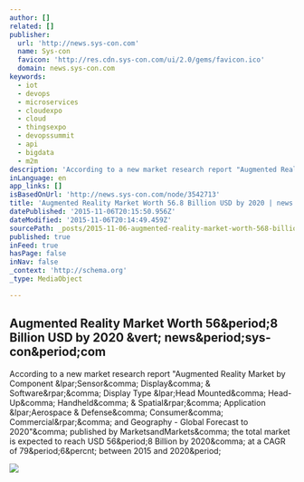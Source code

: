 ```yaml
---
author: []
related: []
publisher:
  url: 'http://news.sys-con.com'
  name: Sys-con
  favicon: 'http://res.cdn.sys-con.com/ui/2.0/gems/favicon.ico'
  domain: news.sys-con.com
keywords:
  - iot
  - devops
  - microservices
  - cloudexpo
  - cloud
  - thingsexpo
  - devopssummit
  - api
  - bigdata
  - m2m
description: 'According to a new market research report "Augmented Reality Market by Component (Sensor, Display, & Software), Display Type (Head Mounted, Head-Up, Handheld, & Spatial), Application (Aerospace & Defense, Consumer, Commercial), and Geography - Global Forecast to 2020", published by MarketsandMarkets, the total market is expected to reach USD 56.8 Billion by 2020, at a CAGR of 79.6% between 2015 and 2020.'
inLanguage: en
app_links: []
isBasedOnUrl: 'http://news.sys-con.com/node/3542713'
title: 'Augmented Reality Market Worth 56.8 Billion USD by 2020 | news.sys-con.com'
datePublished: '2015-11-06T20:15:50.956Z'
dateModified: '2015-11-06T20:14:49.459Z'
sourcePath: _posts/2015-11-06-augmented-reality-market-worth-568-billion-usd-by-2020-or-ne.md
published: true
inFeed: true
hasPage: false
inNav: false
_context: 'http://schema.org'
_type: MediaObject

---
```

<article style=""><h1>Augmented Reality Market Worth 56&amp;period;8 Billion USD by 2020 &amp;vert; news&amp;period;sys-con&amp;period;com</h1><p>According to a new market research report "Augmented Reality Market by Component &amp;lpar;Sensor&amp;comma; Display&amp;comma; &amp; Software&amp;rpar;&amp;comma; Display Type &amp;lpar;Head Mounted&amp;comma; Head-Up&amp;comma; Handheld&amp;comma; &amp; Spatial&amp;rpar;&amp;comma; Application &amp;lpar;Aerospace &amp; Defense&amp;comma; Consumer&amp;comma; Commercial&amp;rpar;&amp;comma; and Geography - Global Forecast to 2020"&amp;comma; published by MarketsandMarkets&amp;comma; the total market is expected to reach USD 56&amp;period;8 Billion by 2020&amp;comma; at a CAGR of 79&amp;period;6&amp;percnt; between 2015 and 2020&amp;period;</p><img src="http://res.sys-con.com/story/oct15/3520891/Hannah%20Smalltree%20226.jpg" /></article>